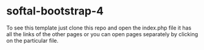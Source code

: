 # softal-bootstrap-4

To see this template just clone this repo and open the index.php file it has all the links of the other pages or you can open pages separately by clicking on the particular file.
